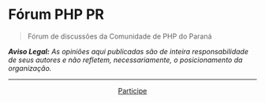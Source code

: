 # Fórum PHP PR

> Fórum de discussões da Comunidade de PHP do Paraná

_**Aviso Legal:** As opiniões aqui publicadas são de inteira responsabilidade de seus autores e não refletem, necessariamente, o posicionamento da organização._
_____

<p align="center">
  <a href="https://github.com/php-pr/forum/issues?q=is%3Aissue+is%3Aopen+sort%3Aupdated-desc">Participe</a>
</p>
